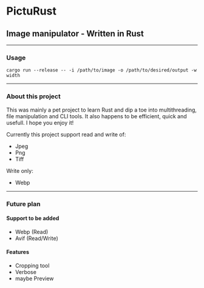 # PictuRust

## Image manipulator - Written in Rust
-----------------
### Usage
```
cargo run --release -- -i /path/to/image -o /path/to/desired/output -w width
```
-------------------
### About this project

This was mainly a pet project to learn Rust and dip a toe into multithreading, file manipulation and CLI tools. 
It also happens to be efficient, quick and usefull.
I hope you enjoy it!


Currently this project support read and write of:
- Jpeg
- Png
- Tiff

Write only:
- Webp


---------------------
### Future plan
#### Support to be added 

- Webp (Read)
- Avif (Read/Write)

#### Features

- Cropping tool
- Verbose
- maybe Preview

